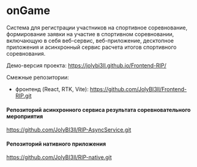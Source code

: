 # onGame
Система для регистрации участников на спортивное соревнование, формирование заявки на участие в спортивном соревновании, включающую в себя веб-сервис, веб-приложение, десктопное приложения и асинхронный сервис расчета итогов спортивного соревнования.

Демо-версия проекта: https://jolybi3ll.github.io/Frontend-RIP/

Смежные репозитории:
* фронтенд (React, RTK, Vite): https://github.com/JolyBI3ll/Frontend-RIP.git
#### Репозиторий асинхронного сервиса результата соревновательного мероприятия
https://github.com/JolyBI3ll/RIP-AsyncService.git
#### Репозиторий нативного приложения
https://github.com/JolyBI3ll/RIP-native.git
